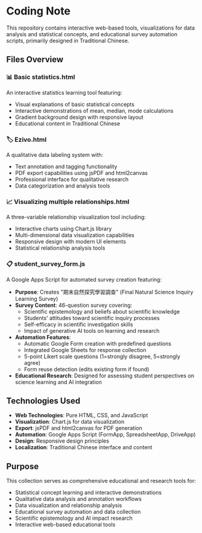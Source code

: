 # Coding Note

This repository contains interactive web-based tools, visualizations for data analysis and statistical concepts, and educational survey automation scripts, primarily designed in Traditional Chinese.

## Files Overview

### 📊 Basic statistics.html
An interactive statistics learning tool featuring:
- Visual explanations of basic statistical concepts
- Interactive demonstrations of mean, median, mode calculations
- Gradient background design with responsive layout
- Educational content in Traditional Chinese

### 🏷️ Ezivo.html
A qualitative data labeling system with:
- Text annotation and tagging functionality
- PDF export capabilities using jsPDF and html2canvas
- Professional interface for qualitative research
- Data categorization and analysis tools

### 📈 Visualizing multiple relationships.html
A three-variable relationship visualization tool including:
- Interactive charts using Chart.js library
- Multi-dimensional data visualization capabilities
- Responsive design with modern UI elements
- Statistical relationship analysis tools

### 📋 student_survey_form.js
A Google Apps Script for automated survey creation featuring:
- **Purpose**: Creates "期末自然探究學習調查" (Final Natural Science Inquiry Learning Survey)
- **Survey Content**: 46-question survey covering:
  - Scientific epistemology and beliefs about scientific knowledge
  - Students' attitudes toward scientific inquiry processes
  - Self-efficacy in scientific investigation skills
  - Impact of generative AI tools on learning and research
- **Automation Features**:
  - Automatic Google Form creation with predefined questions
  - Integrated Google Sheets for response collection
  - 5-point Likert scale questions (1=strongly disagree, 5=strongly agree)
  - Form reuse detection (edits existing form if found)
- **Educational Research**: Designed for assessing student perspectives on science learning and AI integration

## Technologies Used
- **Web Technologies**: Pure HTML, CSS, and JavaScript
- **Visualization**: Chart.js for data visualization
- **Export**: jsPDF and html2canvas for PDF generation
- **Automation**: Google Apps Script (FormApp, SpreadsheetApp, DriveApp)
- **Design**: Responsive design principles
- **Localization**: Traditional Chinese interface and content

## Purpose
This collection serves as comprehensive educational and research tools for:
- Statistical concept learning and interactive demonstrations
- Qualitative data analysis and annotation workflows  
- Data visualization and relationship analysis
- Educational survey automation and data collection
- Scientific epistemology and AI impact research
- Interactive web-based educational tools
